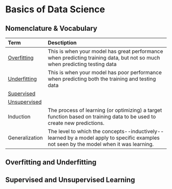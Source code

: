 # Basics of Data Science

## **Nomenclature & Vocabulary**
|Term|Desctiption|
|:-|:-|
[Overfitting](#overfitting-and-underfitting)|This is when your model has great performance when predicting training data, but not so much when predicting testing data
[Underfitting](#overfitting-and-underfitting)|This is when your model has poor performance when predicting both the training and testing data
[Supervised](#supervised-and-unsupervised-learning)|
[Unsupervised](#supervised-and-unsupervised-learning)|
Induction|The process of learning (or optimizing) a target function based on training data to be used to create new predictions.
Generalization|The level to which the concepts--inductively--learned by a model apply to specific examples not seen by the model when it was learning.

## **Overfitting and Underfitting**

## **Supervised and Unsupervised Learning**

